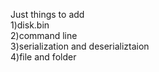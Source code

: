 Just things to add <br>
1)disk.bin <br>
2)command line <br>
3)serialization and deserializtaion <br>
4)file and folder
